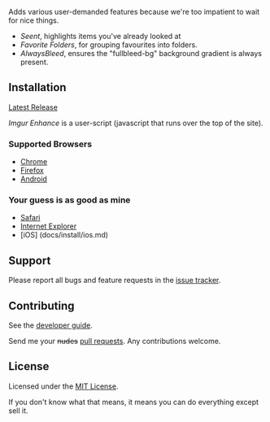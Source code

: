 [](https://github.com/dave-newson/imgur-enhance/raw/release/docs/assets/imgur-enhance.png)

Adds various user-demanded features because we're too impatient to wait for nice things.

- *Seent*, highlights items you've already looked at
- *Favorite Folders*, for grouping favourites into folders.
- *AlwaysBleed*, ensures the "fullbleed-bg" background gradient is always present.

## Installation

[Latest Release](https://github.com/dave-newson/imgur-enhance/raw/release/dist/imgur-enhance.user.js)

*Imgur Enhance* is a user-script (javascript that runs over the top of the site).

### Supported Browsers
 - [Chrome](docs/install/chrome.md)
 - [Firefox](docs/install/firefox.md)
 - [Android](docs/install/android.md)

### Your guess is as good as mine
 - [Safari](docs/install/safari.md)
 - [Internet Explorer](docs/install/internet-explorer.md)
 - [iOS] (docs/install/ios.md)

## Support

Please report all bugs and feature requests in the [issue tracker](https://github.com/dave-newson/imgur-enhance/issues).

## Contributing

See the [developer guide](docs/dev/readme.md).

Send me your ~~nudes~~ [pull requests](https://github.com/dave-newson/imgur-enhance/pulls). Any contributions welcome.

## License

Licensed under the [MIT License](LICENSE).

If you don't know what that means, it means you can do everything except sell it.